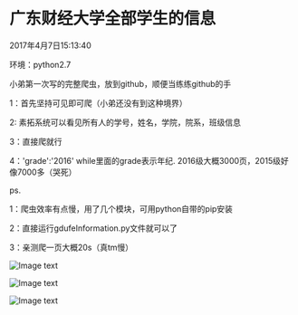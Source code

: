 # 广东财经大学全部学生的信息

2017年4月7日15:13:40

环境：python2.7

小弟第一次写的完整爬虫，放到github，顺便当练练github的手

1：首先坚持可见即可爬（小弟还没有到这种境界）

2: 素拓系统可以看见所有人的学号，姓名，学院，院系，班级信息

3：直接爬就行

4：'grade':'2016' while里面的grade表示年纪. 2016级大概3000页，2015级好像7000多（哭死）


ps.

1：爬虫效率有点慢，用了几个模块，可用python自带的pip安装

2：直接运行gdufeInformation.py文件就可以了

3：亲测爬一页大概20s（真tm慢）

![Image text](https://github.com/wenbochang888/gdufeInformation/blob/master/0.png)

![Image text](https://github.com/wenbochang888/gdufeInformation/blob/master/1.png)

![Image text](https://github.com/wenbochang888/gdufeInformation/blob/master/2.png)